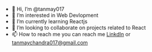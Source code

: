 - 👋 Hi, I’m @tanmay017
- 👀 I’m interested in Web Devlopment
- 🌱 I’m currently learning Reactjs
- 💞️ I’m looking to collaborate on projects related to React
- 📫 How to reach me you can reach me [LinkdIn](https://www.linkedin.com/in/tanmay-chandra-48ab72bb/) or tanmaychandra017@gmail.com

<!---
tanmay017/tanmay017 is a ✨ special ✨ repository because its `README.md` (this file) appears on your GitHub profile.
You can click the Preview link to take a look at your changes.
--->
